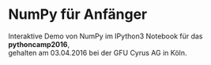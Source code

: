 # NumPy für Anfänger

Interaktive Demo von NumPy im IPython3 Notebook für das **pythoncamp2016**,  
gehalten am 03.04.2016 bei der GFU Cyrus AG in Köln.
